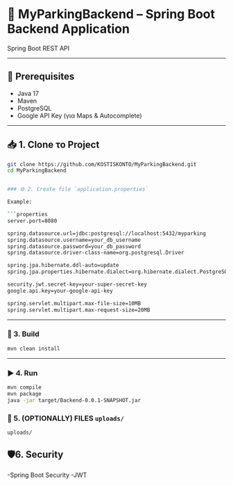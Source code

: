 # 🚗 MyParkingBackend – Spring Boot Backend Application

Spring Boot REST API 

---

## 🔧 Prerequisites

- Java 17  
- Maven  
- PostgreSQL  
- Google API Key (για Maps & Autocomplete)

---

## 📥 1. Clone το Project

```bash
git clone https://github.com/KOSTISKONTO/MyParkingBackend.git
cd MyParkingBackend


### ⚙️ 2. Create file `application.properties`

Example:

```properties
server.port=8080

spring.datasource.url=jdbc:postgresql://localhost:5432/myparking
spring.datasource.username=your_db_username
spring.datasource.password=your_db_password
spring.datasource.driver-class-name=org.postgresql.Driver

spring.jpa.hibernate.ddl-auto=update
spring.jpa.properties.hibernate.dialect=org.hibernate.dialect.PostgreSQLDialect

security.jwt.secret-key=your-super-secret-key
google.api.key=your-google-api-key

spring.servlet.multipart.max-file-size=10MB
spring.servlet.multipart.max-request-size=20MB

```

---

### 🔨 3. Build

```bash
mvn clean install
```

---

### ▶️ 4. Run

```bash
mvn compile
mvn package
java -jar target/Backend-0.0.1-SNAPSHOT.jar
```


### 📂 5. (OPTIONALLY) FILES `uploads/`
```
uploads/
```



## 🛡️6.  Security

-Spring Boot Security
-JWT


